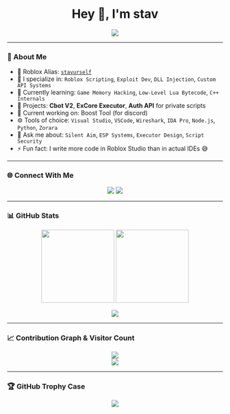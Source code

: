 <h1 align="center">Hey 👋, I'm <strong>stav</strong></h1>

<p align="center">
  <img src="https://readme-typing-svg.herokuapp.com?font=Fira+Code&size=24&pause=1000&center=true&vCenter=true&width=500&lines=Advanced+Roblox+Scripter;Executor+Developer+%F0%9F%94%8A;API+Engineer+%F0%9F%92%BB;Exploit+Dev+%F0%9F%9A%A1;aka+stavurself+%F0%9F%91%80">
</p>

---

### 🧠 About Me

- 🎯 Roblox Alias: [`stavurself`](https://www.roblox.com/users/stavurself/profile)
- 🔧 I specialize in: `Roblox Scripting`, `Exploit Dev`, `DLL Injection`, `Custom API Systems`
- 🌱 Currently learning: `Game Memory Hacking`, `Low-Level Lua Bytecode`, `C++ Internals`
- 🔭 Projects: **Cbot V2**, **ExCore Executor**, **Auth API** for private scripts
- 🔨 Current working on: Boost Tool (for discord)
- ⚙️ Tools of choice: `Visual Studio`, `VSCode`, `Wireshark`, `IDA Pro`, `Node.js`, `Python`, `Zorara`
- 💬 Ask me about: `Silent Aim`, `ESP Systems`, `Executor Design`, `Script Security`
- ⚡ Fun fact: I write more code in Roblox Studio than in actual IDEs 😅

---

### 🌐 Connect With Me

<p align="center">
  <a href="https://www.roblox.com/users/stavurself/profile"><img src="https://img.shields.io/badge/-Roblox-000000?style=for-the-badge&logo=roblox&logoColor=white"/></a>
  <a href="https://discord.com/users/stavurself"><img src="https://img.shields.io/badge/-Discord-5865F2?style=for-the-badge&logo=discord&logoColor=white"/></a>
</p>

---

### 📊 GitHub Stats

<p align="center">
  <img src="https://github-readme-stats.vercel.app/api?username=stavurself&show_icons=true&theme=radical" height="170"/>
  <img src="https://github-readme-stats.vercel.app/api/top-langs/?username=stavurself&layout=compact&theme=radical" height="170"/>
</p>

<p align="center">
  <img src="https://github-readme-streak-stats.herokuapp.com/?user=stavurself&theme=radical&hide_border=true"/>
</p>

---

### 📈 Contribution Graph & Visitor Count

<div align="center">
  <img src="https://github-profile-summary-cards.vercel.app/api/cards/profile-details?username=stavurself&theme=radical" />
  <br/>
  <img src="https://komarev.com/ghpvc/?username=stavurself&style=for-the-badge" />
</div>

---

### 🏆 GitHub Trophy Case

<p align="center">
  <img src="https://github-profile-trophy.vercel.app/?username=stavurself&theme=onedark&row=2&column=3" />
</p>
